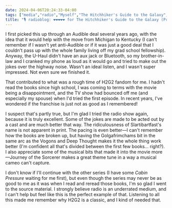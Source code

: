```yaml
---
date: 2024-04-06T20:24:33-04:00
tags: ["media","radio","Myself","The Hitchhiker's Guide to the Galaxy","BBC Radio","Douglas Adams","Cabin Pressure"]
title: "🎙️ radioblog: ❤️❤️❤️❤️❤️ for The Hitchhiker's Guide to the Galaxy (Primary Phase)"
---
```

I first picked this up through an Audible deal several years ago, with the idea that it would help with the move from Michigan to Kentucky (I can't remember if I wasn't yet anti-Audible or if it was just a good deal that I couldn't pass up with the whole family living off my grad school fellowship). Anyway, the U-Haul didn't have an aux jack or Bluetooth, so my brother-in-law and I cranked my phone as loud as it would go and tried to make out the jokes over the highway noise. Wasn't an ideal listen, and I wasn't super impressed. Not even sure we finished it.

That contributed to what was a rough time of H2G2 fandom for me. I hadn't read the books since high school, I was coming to terms with the movie being a disappointment, and the TV show had bounced off me (and especially my spouse) when I'd tried the first episode. In recent years, I've wondered if the franchise is just not as good as I remembered!

I suspect that's partly true, but I'm glad I tried the radio show again, because it is truly excellent. Some of the jokes are made to be acted out by a cast and are much better that way. The ridiculousness of Slartibartfast's name is not apparent in print. The pacing is even better—I can't remember how the books are broken up, but having the Golgafrimchams bit in the same arc as the Vogons and Deep Thought makes it the whole thing work better (I'm confident all that's divided between the first few books... right?). I also appreciate some of the musical bits that made it into the movie more—Journey of the Sorcerer makes a great theme tune in a way a musical cameo can't capture.

I don't know if I'll continue with the other series (I have some *Cabin Pressure* waiting for me first), but even though the series may never be as good to me as it was when I read and reread those books, I'm so glad I went to the source material. I strongly believe radio is an underrated medium, and I can't help but feel like this is the perfect example of that. Listening to all this made me remember why H2G2 is a classic, and I kind of needed that.